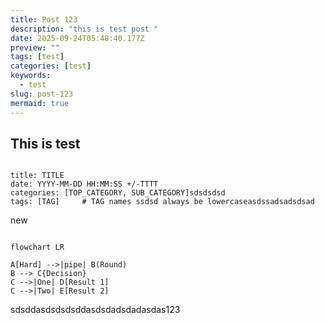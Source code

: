 ```yaml
---
title: Post 123
description: "this is test post "
date: 2025-09-24T05:48:40.177Z
preview: ""
tags: [test]
categories: [test]
keywords:
  - test
slug: post-123
mermaid: true
---
```


## This is test

```console

title: TITLE
date: YYYY-MM-DD HH:MM:SS +/-TTTT
categories: [TOP_CATEGORY, SUB_CATEGORY]sdsdsdsd
tags: [TAG]     # TAG names ssdsd always be lowercaseasdssadsadsdsad

```
new

```mermaid

flowchart LR

A[Hard] -->|pipe| B(Round)
B --> C{Decision}
C -->|One| D[Result 1]
C -->|Two| E[Result 2]
```
sdsddasdsdsdsddasdsdadsdadasdas123

